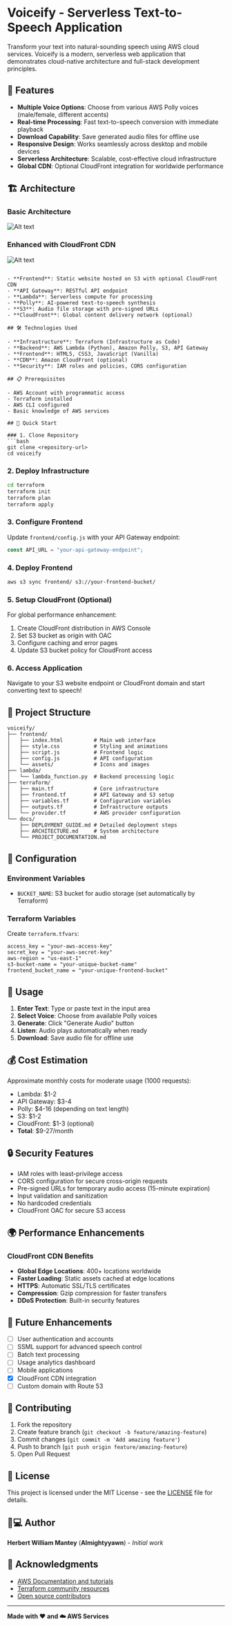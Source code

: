 # Voiceify - Serverless Text-to-Speech Application

Transform your text into natural-sounding speech using AWS cloud services. Voiceify is a modern, serverless web application that demonstrates cloud-native architecture and full-stack development principles.

## 🚀 Features

- **Multiple Voice Options**: Choose from various AWS Polly voices (male/female, different accents)
- **Real-time Processing**: Fast text-to-speech conversion with immediate playback
- **Download Capability**: Save generated audio files for offline use
- **Responsive Design**: Works seamlessly across desktop and mobile devices
- **Serverless Architecture**: Scalable, cost-effective cloud infrastructure
- **Global CDN**: Optional CloudFront integration for worldwide performance

## 🏗️ Architecture


### Basic Architecture
![Alt text](frontend/asset/architecture.png)

### Enhanced with CloudFront CDN
![Alt text](frontend/asset/enh-architecture.png)


```

- **Frontend**: Static website hosted on S3 with optional CloudFront CDN
- **API Gateway**: RESTful API endpoint
- **Lambda**: Serverless compute for processing
- **Polly**: AI-powered text-to-speech synthesis
- **S3**: Audio file storage with pre-signed URLs
- **CloudFront**: Global content delivery network (optional)

## 🛠️ Technologies Used

- **Infrastructure**: Terraform (Infrastructure as Code)
- **Backend**: AWS Lambda (Python), Amazon Polly, S3, API Gateway
- **Frontend**: HTML5, CSS3, JavaScript (Vanilla)
- **CDN**: Amazon CloudFront (optional)
- **Security**: IAM roles and policies, CORS configuration

## 📋 Prerequisites

- AWS Account with programmatic access
- Terraform installed
- AWS CLI configured
- Basic knowledge of AWS services

## 🚀 Quick Start

### 1. Clone Repository
```bash
git clone <repository-url>
cd voiceify
```

### 2. Deploy Infrastructure
```bash
cd terraform
terraform init
terraform plan
terraform apply
```

### 3. Configure Frontend
Update `frontend/config.js` with your API Gateway endpoint:
```javascript
const API_URL = "your-api-gateway-endpoint";
```

### 4. Deploy Frontend
```bash
aws s3 sync frontend/ s3://your-frontend-bucket/
```

### 5. Setup CloudFront (Optional)
For global performance enhancement:
1. Create CloudFront distribution in AWS Console
2. Set S3 bucket as origin with OAC
3. Configure caching and error pages
4. Update S3 bucket policy for CloudFront access

### 6. Access Application
Navigate to your S3 website endpoint or CloudFront domain and start converting text to speech!

## 📁 Project Structure

```
voiceify/
├── frontend/
│   ├── index.html          # Main web interface
│   ├── style.css           # Styling and animations
│   ├── script.js           # Frontend logic
│   ├── config.js           # API configuration
│   └── assets/             # Icons and images
├── lambda/
│   └── lambda_function.py  # Backend processing logic
├── terraform/
│   ├── main.tf             # Core infrastructure
│   ├── frontend.tf         # API Gateway and S3 setup
│   ├── variables.tf        # Configuration variables
│   ├── outputs.tf          # Infrastructure outputs
│   └── provider.tf         # AWS provider configuration
└── docs/
    ├── DEPLOYMENT_GUIDE.md # Detailed deployment steps
    ├── ARCHITECTURE.md     # System architecture
    └── PROJECT_DOCUMENTATION.md
```

## 🔧 Configuration

### Environment Variables
- `BUCKET_NAME`: S3 bucket for audio storage (set automatically by Terraform)

### Terraform Variables
Create `terraform.tfvars`:
```hcl
access_key = "your-aws-access-key"
secret_key = "your-aws-secret-key"
aws-region = "us-east-1"
s3-bucket-name = "your-unique-bucket-name"
frontend_bucket_name = "your-unique-frontend-bucket"
```

## 🎯 Usage

1. **Enter Text**: Type or paste text in the input area
2. **Select Voice**: Choose from available Polly voices
3. **Generate**: Click "Generate Audio" button
4. **Listen**: Audio plays automatically when ready
5. **Download**: Save audio file for offline use

## 💰 Cost Estimation

Approximate monthly costs for moderate usage (1000 requests):
- Lambda: $1-2
- API Gateway: $3-4
- Polly: $4-16 (depending on text length)
- S3: $1-2
- CloudFront: $1-3 (optional)
- **Total**: $9-27/month

## 🔒 Security Features

- IAM roles with least-privilege access
- CORS configuration for secure cross-origin requests
- Pre-signed URLs for temporary audio access (15-minute expiration)
- Input validation and sanitization
- No hardcoded credentials
- CloudFront OAC for secure S3 access

## 🌍 Performance Enhancements

### CloudFront CDN Benefits
- **Global Edge Locations**: 400+ locations worldwide
- **Faster Loading**: Static assets cached at edge locations
- **HTTPS**: Automatic SSL/TLS certificates
- **Compression**: Gzip compression for faster transfers
- **DDoS Protection**: Built-in security features

## 🚀 Future Enhancements

- [ ] User authentication and accounts
- [ ] SSML support for advanced speech control
- [ ] Batch text processing
- [ ] Usage analytics dashboard
- [ ] Mobile applications
- [x] CloudFront CDN integration
- [ ] Custom domain with Route 53

## 🤝 Contributing

1. Fork the repository
2. Create feature branch (`git checkout -b feature/amazing-feature`)
3. Commit changes (`git commit -m 'Add amazing feature'`)
4. Push to branch (`git push origin feature/amazing-feature`)
5. Open Pull Request

## 📝 License

This project is licensed under the MIT License - see the [LICENSE](LICENSE) file for details.

## 👨💻 Author

**Herbert William Mantey** (**Almightyyawn**) - *Initial work*

## 🙏 Acknowledgments

- [AWS Documentation and tutorials](https://aws.amazon.com/documentation-overview/)
- [Terraform community resources](https://developer.hashicorp.com/terraform/tutorials)
- [Open source contributors](https://youtu.be/5L2ohcTAvj8?si=X09B0M5gFnXTM90p)

---

**Made with ❤️ and ☁️ AWS Services**